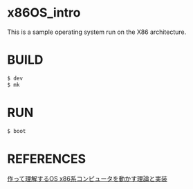 # x86OS_intro
This is a sample operating system run on the X86 architecture.
# BUILD
```sh
$ dev
$ mk
```
# RUN
```sh
$ boot
```
# REFERENCES
[作って理解するOS x86系コンピュータを動かす理論と実装](http://gihyo.jp/book/2019/978-4-297-10847-2/support#supportDownload)
